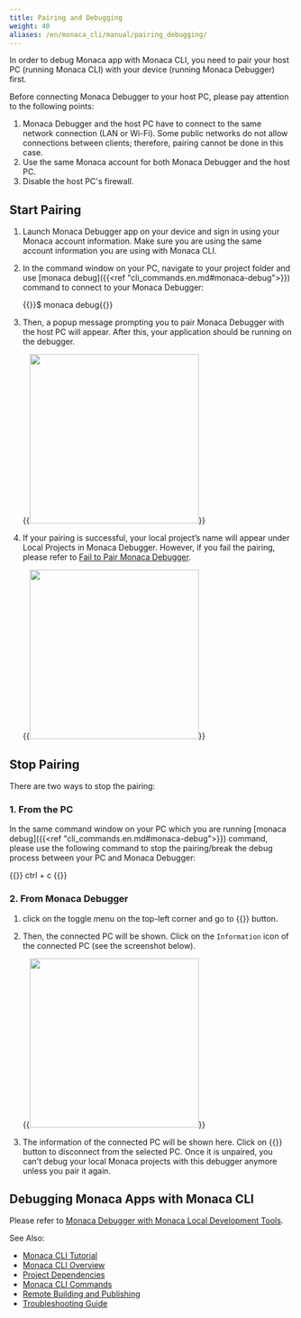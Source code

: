 ```yaml
---
title: Pairing and Debugging
weight: 40
aliases: /en/monaca_cli/manual/pairing_debugging/
---
```


In order to debug Monaca app with Monaca CLI, you need to pair your host
PC (running Monaca CLI) with your device (running Monaca Debugger)
first.

Before connecting Monaca Debugger to your host PC, please pay attention
to the following points:

1.  Monaca Debugger and the host PC have to connect to the same network
    connection (LAN or Wi-Fi). Some public networks do not allow
    connections between clients; therefore, pairing cannot be done in
    this case.
2.  Use the same Monaca account for both Monaca Debugger and the host
    PC.
3.  Disable the host PC's firewall.

## Start Pairing

1.  Launch Monaca Debugger app on your device and sign in using your
    Monaca account information. Make sure you are using the same account
    information you are using with Monaca CLI.
2.  In the command window on your PC, navigate to your project folder
    and use [monaca debug]({{<ref "cli_commands.en.md#monaca-debug">}}) command to connect to your Monaca Debugger:

    {{<highlight bash>}}$ monaca debug{{</highlight>}}

3.  Then, a popup message prompting you to pair Monaca Debugger with the
    host PC will appear. After this, your application should be running
    on the debugger.

    {{<img src="/images/monaca_cli/manual/pairing_debugging/1.png" width="300">}}

4.  If your pairing is successful, your local project’s name will appear
    under Local Projects in Monaca Debugger. However, if you fail the
    pairing, please refer to [Fail to Pair Monaca Debugger](/en/products_guide/debugger/troubleshooting/#fail-to-pair-monaca-debugger).

    {{<img src="/images/monaca_cli/manual/pairing_debugging/2.png" width="300">}}

## Stop Pairing

There are two ways to stop the pairing:

### 1. From the PC

In the same command window on your PC which you are running [monaca debug]({{<ref "cli_commands.en.md#monaca-debug">}}) command, please use the following command to stop the
pairing/break the debug process between your PC and Monaca Debugger:

{{<highlight bash>}}
ctrl + c
{{</highlight>}}

### 2. From Monaca Debugger

1.  click on the toggle menu on the top-left corner and go to {{<guilabel name="Local Computers">}} button.
2.  Then, the connected PC will be shown. Click on the `Information` icon of the connected PC (see the screenshot below).
    
    {{<img src="/images/monaca_cli/manual/pairing_debugging/3.png" width="300">}}

3.  The information of the connected PC will be shown here. Click on {{<guilabel name="Unpair this computer">}} button to disconnect from the selected PC. Once it is unpaired, you can't debug your local Monaca projects with this debugger anymore unless you pair it again.

## Debugging Monaca Apps with Monaca CLI

Please refer to [Monaca Debugger with Monaca Local Development Tools](/en/products_guide/debugger/debug/#monaca-debugger-with-monaca-local-development-tools).

See Also:

- [Monaca CLI Tutorial](../tutorial)
- [Monaca CLI Overview](../overview)
- [Project Dependencies](../dependencies)
- [Monaca CLI Commands](../cli_commands)
- [Remote Building and Publishing](../build_publish)
- [Troubleshooting Guide](../troubleshooting)
